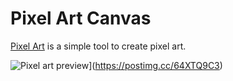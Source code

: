 # Pixel Art Canvas

[Pixel Art](https://sousx-lab.github.io/pixel-art) is a simple tool to create pixel art.

![Pixel art preview](https://i.postimg.cc/5yHzny0w/pixel-art.png)](<https://postimg.cc/64XTQ9C3>)
